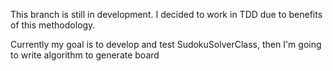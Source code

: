 ﻿This branch is still in development. I decided to work 
in TDD due to benefits of this methodology.

Currently my goal is to develop and test SudokuSolverClass, 
then I'm going to write algorithm to generate board
